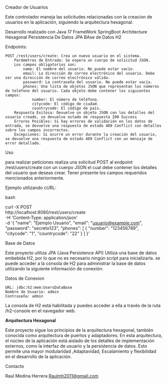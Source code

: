 Creador de Usuarios

Este controlador maneja las solicitudes relacionadas con la creacion de usuarios en la aplicación, siguiendo la arquitectura hexagonal.

Desarrollo realizado con 
Java 17 
FrameWork SpringBoot 
Architecture Hexagonal 
Persistencia De Datos JPA 
BAse de Datos H2 

Endpoints:

    POST /rest/users/create: Crea un nuevo usuario en el sistema.
        Parámetros de Entrada: Se espera un cuerpo de solicitud JSON.
        Los campos obligatorios son:
            name: El nombre del usuario. No puede estar vacío.
            email: La dirección de correo electrónico del usuario. Debe ser una dirección de correo electrónico válida.
            password: La contraseña del usuario. No puede estar vacía.
            phones: Una lista de objetos JSON que representan los números de teléfono del usuario. Cada objeto debe contener los siguientes campos:
                number: El número de teléfono.
                citycode: El código de ciudad.
                countrycode: El código de país.
        Respuesta Exitosa: Devuelve un objeto JSON con los detalles del usuario creado, se devuelve estado de respuesta 200 Success
        Errores Posibles: Si hay errores de validación en los datos de entrada, se devuelve una respuesta de estado 409 Conflict con detalles sobre los campos incorrectos.
        Excepciones: Si ocurre un error durante la creación del usuario, se devuelve una respuesta de estado 409 Conflict con un mensaje de error detallado.

Uso

para realizar peticiones realiza una solicitud POST al endpoint /rest/users/create con un cuerpo JSON el cual debe contener los detalles del usuario que deseas crear. Tener presente los campos requeridos mencionados anteriormente.

Ejemplo utilizando cURL:

bash

curl -X POST \
  http://localhost:8080/rest/users/create \
  -H 'Content-Type: application/json' \
  -d '{
    "name": "Ejemplo Usuario",
    "email": "usuario@example.com",
    "password": "secreto123",
    "phones": [
      {
        "number": "123456789",
        "citycode": "1",
        "countrycode": "22"
      }
    ]
}'

Base de Datos

Este proyecto utiliza JPA (Java Persistence API) Utiliza una base de datos embebida H2, por lo que no es necesario ningún script para inicializarla. 
se puede acceder a la consola de H2 para administrar la base de datos utilizando la siguiente información de conexión:

Datos de Conexion 

    URL: jdbc:h2:mem:UsersDataBase
    Nombre de Usuario: admin
    Contraseña: admin

La consola de H2 está habilitada y puedes acceder a ella a través de la ruta /h2-console en el navegador web.

**Arquitectura Hexagonal**

Este proyecto sigue los principios de la arquitectura hexagonal, también conocida como arquitectura de puertos y adaptadores. En esta arquitectura, el núcleo de la aplicación está aislado de los detalles de implementación externos, como la interfaz de usuario y la persistencia de datos. Esto permite una mayor modularidad ,Adaptavidad, Escalamiento y flexibilidad en el desarrollo de la aplicación.



Contacto

Raul Medina Herrera Raulmh2011@gmail.com
